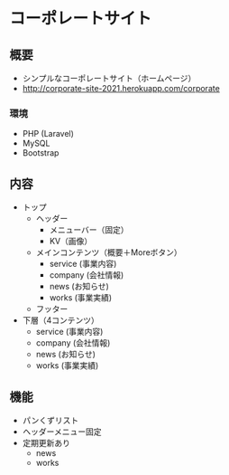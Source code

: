 # コーポレートサイト
## 概要
- シンプルなコーポレートサイト（ホームページ） 
- http://corporate-site-2021.herokuapp.com/corporate
### 環境
- PHP (Laravel)
- MySQL
- Bootstrap
## 内容
- トップ
  - ヘッダー
    - メニューバー（固定）
    - KV（画像）
  - メインコンテンツ（概要＋Moreボタン）
    - service (事業内容)
    - company (会社情報)
    - news (お知らせ)
    - works (事業実績)
  - フッター
- 下層（4コンテンツ）
  - service (事業内容)
  - company (会社情報)
  - news (お知らせ)
  - works (事業実績)
## 機能
- パンくずリスト
- ヘッダーメニュー固定
- 定期更新あり
  - news
  - works